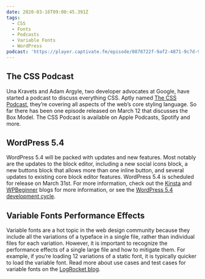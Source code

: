 ```yaml
---
date: 2020-03-16T09:00:45.391Z
tags:
  - CSS
  - Fonts
  - Podcasts
  - Variable Fonts
  - WordPress
podcast: 'https://player.captivate.fm/episode/0878722f-9af2-4871-9c7d-9f48539bd2f5'
---
```


## The CSS Podcast

Una Kravets and Adam Argyle, two developer advocates at Google, have started a podcast to discuss everything CSS. Aptly named [The CSS Podcast](https://pod.link/thecsspodcast), they’re covering all aspects of the web’s core styling language. So far there has been one episode released on March 12 that discusses the Box Model. The CSS Podcast is available on Apple Podcasts, Spotify and more.

## WordPress 5.4

WordPress 5.4 will be packed with updates and new features. Most notably are the updates to the block editor, including a new social icons block, a new buttons block that allows more than one inline button, and several updates to existing core block editor features. WordPress 5.4 is scheduled for release on March 31st. For more information, check out the [Kinsta](https://kinsta.com/blog/wordpress-5-4/) and [WPBeginner](https://www.wpbeginner.com/news/whats-coming-in-wordpress-5-4-features-and-screenshots/) blogs for more information, or see the [WordPress 5.4 development cycle](https://make.wordpress.org/core/5-4/).

## Variable Fonts Performance Effects

Variable fonts are a hot topic in the web design community because they include all the variations of a typeface in a single file, rather than individual files for each variation. However, it is important to recognize the performance effects of a single large file and how to mitigate them. For example, if you’re loading 12 variations of a static font, it is typically quicker to load the variable font. Read more about use cases and test cases for variable fonts on the [LogRocket blog](https://blog.logrocket.com/variable-fonts-is-the-performance-trade-off-worth-it/).
